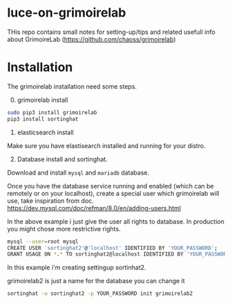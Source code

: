 # luce-on-grimoirelab

THis repo contains small notes for setting-up/tips and related usefull info about GrimoireLab (https://github.com/chaoss/grimoirelab)

# Installation

The grimoirelab installation need some steps.


0) grimoirelab install

```bash
sudo pip3 install grimoirelab
pip3 install sortinghat
```

1) elasticsearch install

Make sure you have elastisearch installed and running for your distro.


2) Database install and sortinghat.

Download and install `mysql` and `mariadb` database.

Once you have the database service running and enabled (which can be remotely or on your localhost), 
create a special user which grimoirelab will use, take inspiration from doc. https://dev.mysql.com/doc/refman/8.0/en/adding-users.html

In the above example i just give the user all rights to database. In production you might chose more restrictive rights.

```bash
mysql --user=root mysql
CREATE USER 'sortinghat2'@'localhost' IDENTIFIED BY 'YOUR_PASSWORD';
GRANT USAGE ON *.* TO sortinghat2@localhost IDENTIFIED BY 'YOUR_PASSWORD';
```

In this example i'm creating settingup sortinhat2.

grimoirelab2 is just a name for the database you can change it
```bash
sortinghat -u sortinghat2 -p YOUR_PASSWORD init grimoirelab2
```
